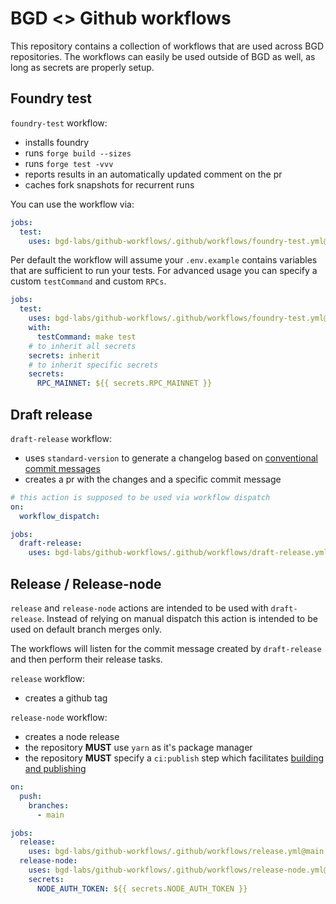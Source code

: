 # BGD <> Github workflows

This repository contains a collection of workflows that are used across BGD repositories.
The workflows can easily be used outside of BGD as well, as long as secrets are properly setup.

## Foundry test

`foundry-test` workflow:

- installs foundry
- runs `forge build --sizes`
- runs `forge test -vvv`
- reports results in an automatically updated comment on the pr
- caches fork snapshots for recurrent runs

You can use the workflow via:

```yml
jobs:
  test:
    uses: bgd-labs/github-workflows/.github/workflows/foundry-test.yml@main
```

Per default the workflow will assume your `.env.example` contains variables that are sufficient to run your tests. For advanced usage you can specify a custom `testCommand` and custom `RPCs`.

```yml
jobs:
  test:
    uses: bgd-labs/github-workflows/.github/workflows/foundry-test.yml@main
    with:
      testCommand: make test
    # to inherit all secrets
    secrets: inherit
    # to inherit specific secrets
    secrets:
      RPC_MAINNET: ${{ secrets.RPC_MAINNET }}
```

## Draft release

`draft-release` workflow:

- uses `standard-version` to generate a changelog based on [conventional commit messages](https://www.conventionalcommits.org/en/v1.0.0/)
- creates a pr with the changes and a specific commit message

```yml
# this action is supposed to be used via workflow dispatch
on:
  workflow_dispatch:

jobs:
  draft-release:
    uses: bgd-labs/github-workflows/.github/workflows/draft-release.yml@main
```

## Release / Release-node

`release` and `release-node` actions are intended to be used with `draft-release`.
Instead of relying on manual dispatch this action is intended to be used on default branch merges only.

The workflows will listen for the commit message created by `draft-release` and then perform their release tasks.

`release` workflow:

- creates a github tag

`release-node` workflow:

- creates a node release
- the repository **MUST** use `yarn` as it's package manager
- the repository **MUST** specify a `ci:publish` step which facilitates [building and publishing](https://github.com/bgd-labs/aave-address-book/blob/main/package.json#L17)

```yml
on:
  push:
    branches:
      - main

jobs:
  release:
    uses: bgd-labs/github-workflows/.github/workflows/release.yml@main
  release-node:
    uses: bgd-labs/github-workflows/.github/workflows/release-node.yml@main
    secrets:
      NODE_AUTH_TOKEN: ${{ secrets.NODE_AUTH_TOKEN }}
```

